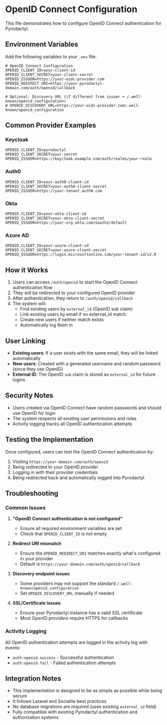 # OpenID Connect Configuration

This file demonstrates how to configure OpenID Connect authentication for Pyrodactyl.

## Environment Variables

Add the following variables to your `.env` file:

```env
# OpenID Connect Configuration
OPENID_CLIENT_ID=your-client-id
OPENID_CLIENT_SECRET=your-client-secret
OPENID_ISSUER=https://your-oidc-provider.com
OPENID_REDIRECT_URI=https://your-pyrodactyl-domain.com/auth/openid/callback

# Optional: Discovery URL (if different from issuer + /.well-known/openid_configuration)
# OPENID_DISCOVERY_URL=https://your-oidc-provider.com/.well-known/openid_configuration
```

## Common Provider Examples

### Keycloak
```env
OPENID_CLIENT_ID=pyrodactyl
OPENID_CLIENT_SECRET=your-secret
OPENID_ISSUER=https://keycloak.example.com/auth/realms/your-realm
```

### Auth0
```env
OPENID_CLIENT_ID=your-auth0-client-id
OPENID_CLIENT_SECRET=your-auth0-client-secret
OPENID_ISSUER=https://your-tenant.auth0.com
```

### Okta
```env
OPENID_CLIENT_ID=your-okta-client-id
OPENID_CLIENT_SECRET=your-okta-client-secret
OPENID_ISSUER=https://your-org.okta.com/oauth2/default
```

### Azure AD
```env
OPENID_CLIENT_ID=your-azure-client-id
OPENID_CLIENT_SECRET=your-azure-client-secret
OPENID_ISSUER=https://login.microsoftonline.com/your-tenant-id/v2.0
```

## How it Works

1. Users can access `/auth/openid` to start the OpenID Connect authentication flow
2. They will be redirected to your configured OpenID provider
3. After authentication, they return to `/auth/openid/callback`
4. The system will:
   - Find existing users by `external_id` (OpenID sub claim)
   - Link existing users by email if no external_id match
   - Create new users if neither match exists
   - Automatically log them in

## User Linking

- **Existing users**: If a user exists with the same email, they will be linked automatically
- **New users**: Created with a generated username and random password (since they use OpenID)
- **External ID**: The OpenID `sub` claim is stored as `external_id` for future logins

## Security Notes

- Users created via OpenID Connect have random passwords and should use OpenID for login
- The system respects all existing user permissions and roles
- Activity logging tracks all OpenID authentication attempts

## Testing the Implementation

Once configured, users can test the OpenID Connect authentication by:

1. Visiting `https://your-domain.com/auth/openid`
2. Being redirected to your OpenID provider
3. Logging in with their provider credentials
4. Being redirected back and automatically logged into Pyrodactyl

## Troubleshooting

### Common Issues

1. **"OpenID Connect authentication is not configured"**
   - Ensure all required environment variables are set
   - Check that `OPENID_CLIENT_ID` is not empty

2. **Redirect URI mismatch**
   - Ensure the `OPENID_REDIRECT_URI` matches exactly what's configured in your provider
   - Default is `https://your-domain.com/auth/openid/callback`

3. **Discovery endpoint issues**
   - Some providers may not support the standard `/.well-known/openid_configuration`
   - Set `OPENID_DISCOVERY_URL` manually if needed

4. **SSL/Certificate issues**
   - Ensure your Pyrodactyl instance has a valid SSL certificate
   - Most OpenID providers require HTTPS for callbacks

### Activity Logging

All OpenID authentication attempts are logged in the activity log with events:
- `auth:openid.success` - Successful authentication
- `auth:openid.fail` - Failed authentication attempts

## Integration Notes

- This implementation is designed to be as simple as possible while being secure
- It follows Laravel and Socialite best practices
- No database migrations are required (uses existing `external_id` field)
- Fully compatible with existing Pyrodactyl authentication and authorization systems
